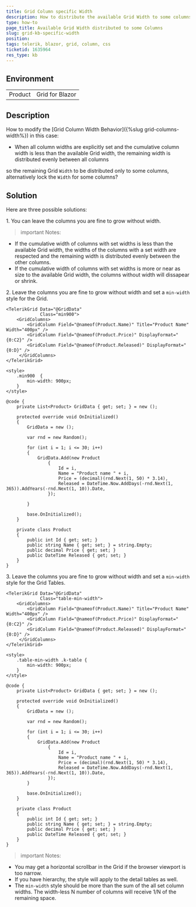 ```yaml
---
title: Grid Column specific Width
description: How to distribute the available Grid Width to some columns only?
type: how-to
page_title: Available Grid Width distributed to some Columns
slug: grid-kb-specific-width
position:
tags: telerik, blazor, grid, column, css
ticketid: 1635964
res_type: kb
---
```


## Environment

<table>
  <tbody>
    <tr>
      <td>Product</td>
      <td>Grid for Blazor</td>
    </tr>
  </tbody>
</table>


## Description

How to modify the [Grid Column Width Behavior]({%slug grid-columns-width%}) in this case:

* When all column widths are explicitly set and the cumulative column width is less than the available Grid width, the remaining width is distributed evenly between all columns

so the remaining Grid `Width` to be distributed only to some columns, alternatively lock the `Width` for some columns?


## Solution

Here are three possible solutions:

1\. You can leave the columns you are fine to grow without width.

>important Notes:
>
* If the cumulative width of columns with set widths is less than the available Grid width, the widths of the columns with a set width are respected and the remaining width is distributed evenly between the other columns.
* If the cumulative width of columns with set widths is more or near as size to the available Grid width, the columns without width will dissapear or shrink.


2\. Leave the columns you are fine to grow without width and set a `min-width` style for the Grid.

````CSHTML
<TelerikGrid Data="@GridData"
             Class="min900">
    <GridColumns>
        <GridColumn Field="@nameof(Product.Name)" Title="Product Name" Width="400px" />
        <GridColumn Field="@nameof(Product.Price)" DisplayFormat="{0:C2}" />
        <GridColumn Field="@nameof(Product.Released)" DisplayFormat="{0:D}" />
     </GridColumns>
</TelerikGrid>

<style>
    .min900  {
        min-width: 900px;
    }
</style>

@code {
    private List<Product> GridData { get; set; } = new ();

    protected override void OnInitialized()
    {
        GridData = new ();

        var rnd = new Random();

        for (int i = 1; i <= 30; i++)
        {
            GridData.Add(new Product
                {
                    Id = i,
                    Name = "Product name " + i,
                    Price = (decimal)(rnd.Next(1, 50) * 3.14),
                    Released = DateTime.Now.AddDays(-rnd.Next(1, 365)).AddYears(-rnd.Next(1, 10)).Date,
                });

        }

        base.OnInitialized();
    }

    private class Product
    {
        public int Id { get; set; }
        public string Name { get; set; } = string.Empty;
        public decimal Price { get; set; }
        public DateTime Released { get; set; }
    }
}
````

3\. Leave the columns you are fine to grow without width and set a `min-width` style for the Grid Tables.

````CSHTML
<TelerikGrid Data="@GridData"
             Class="table-min-width">
    <GridColumns>
        <GridColumn Field="@nameof(Product.Name)" Title="Product Name" Width="400px" />
        <GridColumn Field="@nameof(Product.Price)" DisplayFormat="{0:C2}" />
        <GridColumn Field="@nameof(Product.Released)" DisplayFormat="{0:D}" />
     </GridColumns>
</TelerikGrid>

<style>
    .table-min-width .k-table {
        min-width: 900px;
    }
</style>

@code {
    private List<Product> GridData { get; set; } = new ();

    protected override void OnInitialized()
    {
        GridData = new ();

        var rnd = new Random();

        for (int i = 1; i <= 30; i++)
        {
            GridData.Add(new Product
                {
                    Id = i,
                    Name = "Product name " + i,
                    Price = (decimal)(rnd.Next(1, 50) * 3.14),
                    Released = DateTime.Now.AddDays(-rnd.Next(1, 365)).AddYears(-rnd.Next(1, 10)).Date,
                });
        }

        base.OnInitialized();
    }

    private class Product
    {
        public int Id { get; set; }
        public string Name { get; set; } = string.Empty;
        public decimal Price { get; set; }
        public DateTime Released { get; set; }
    }
}
````

>important Notes:
>
* You may get a horizontal scrollbar in the Grid if the browser viewport is too narrow.
* If you have hierarchy, the style will apply to the detail tables as well.
* The `min-width` style should be more than the sum of the all set column widths. The width-less N number of columns will receive 1/N of the remaining space.
